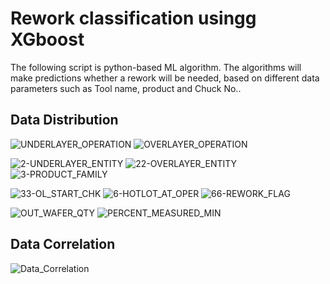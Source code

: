 # Rework classification usingg XGboost
The following script is python-based ML algorithm.
The algorithms will make predictions whether a rework will be needed, based on different data parameters such as Tool name, product and Chuck No..

## Data Distribution

![UNDERLAYER_OPERATION](https://user-images.githubusercontent.com/114855806/196932215-705c1d86-87e0-4749-a9df-444012926616.png)
![OVERLAYER_OPERATION](https://user-images.githubusercontent.com/114855806/196931499-9cd7515c-71d1-4340-b13a-a95c2d51822d.png)

![2-UNDERLAYER_ENTITY](https://user-images.githubusercontent.com/114855806/196675649-900d77dc-19d9-4738-8509-190910cfd0fb.png)
![22-OVERLAYER_ENTITY](https://user-images.githubusercontent.com/114855806/196675627-3d00b523-64fb-4ec3-85ce-d7e7392a0914.png)
![3-PRODUCT_FAMILY](https://user-images.githubusercontent.com/114855806/196675656-fa627401-1b2c-4267-8fd3-00890e76d0b7.png)

![33-OL_START_CHK](https://user-images.githubusercontent.com/114855806/196677004-0707d2d8-1529-4c4a-b232-94a961241dcf.png)
![6-HOTLOT_AT_OPER](https://user-images.githubusercontent.com/114855806/196677000-ec9072c3-a0d7-4a2d-a60c-0b6c05f497d1.png)
![66-REWORK_FLAG](https://user-images.githubusercontent.com/114855806/196676994-6c7d7e1e-1cfd-4fa1-a1b9-cd9d8f1d48a4.png)

![OUT_WAFER_QTY](https://user-images.githubusercontent.com/114855806/196931497-6bf986bc-f121-4fe1-81ed-11f724e0838d.png)
![PERCENT_MEASURED_MIN](https://user-images.githubusercontent.com/114855806/196931501-f63970a0-cb9b-496e-bcb0-9257782569ed.png)

## Data Correlation

![Data_Correlation](https://user-images.githubusercontent.com/114855806/196932906-aa8375bf-0f16-49ce-bcd3-8659f4e955de.png)
